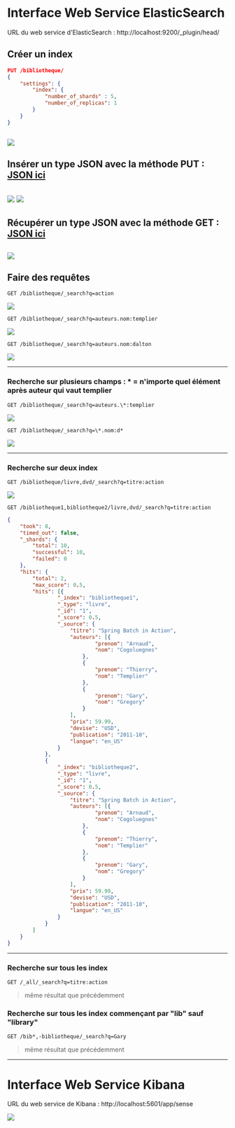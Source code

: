 # Interface Web Service ElasticSearch
URL du web service d'ElasticSearch : http://localhost:9200/_plugin/head/

## Créer un index
```json
PUT /bibliotheque/
{
	"settings": { 
		"index": {
			"number_of_shards" : 5,
			"number_of_replicas": 1
		}
	}
}
```
![](https://github.com/ctith/ElasticSearch/blob/master/ElasticSearch-screen/2018-03-26%2014_47_39-elasticsearch-head.png)
-------------------
## Insérer un type JSON avec la méthode PUT : [JSON ici](https://github.com/ctith/ElasticSearch/blob/master/dataJson.md)
![](https://github.com/ctith/ElasticSearch/blob/master/ElasticSearch-screen/2018-03-26%2014_40_57-elasticsearch-head.png)
![](https://github.com/ctith/ElasticSearch/blob/master/ElasticSearch-screen/2018-03-26%2015_14_00-elasticsearch-head.png)
--------------------
## Récupérer un type JSON avec la méthode GET : [JSON ici](https://github.com/ctith/ElasticSearch/blob/master/dataJson.md)
![](https://github.com/ctith/ElasticSearch/blob/master/ElasticSearch-screen/2018-03-26%2014_52_58-elasticsearch-head.png)
-------------
## Faire des requêtes 

```shell
GET /bibliotheque/_search?q=action
```
![](https://github.com/ctith/ElasticSearch/blob/master/ElasticSearch-screen/2018-03-26%2015_09_08-elasticsearch-head.png)

```shell
GET /bibliotheque/_search?q=auteurs.nom:templier
```
![](https://github.com/ctith/ElasticSearch/blob/master/ElasticSearch-screen/2018-03-26%2015_40_18-elasticsearch-head.png)

```shell
GET /bibliotheque/_search?q=auteurs.nom:dalton
```
![](https://github.com/ctith/ElasticSearch/blob/master/ElasticSearch-screen/2018-03-26%2015_33_42-elasticsearch-head.png)

-------------
### Recherche sur plusieurs champs : * = n'importe quel élément après auteur qui vaut templier
```shell
GET /bibliotheque/_search?q=auteurs.\*:templier
```
![](https://github.com/ctith/ElasticSearch/blob/master/ElasticSearch-screen/2018-03-26%2015_46_53-elasticsearch-head.png)

```shell
GET /bibliotheque/_search?q=\*.nom:d*
```
![](https://github.com/ctith/ElasticSearch/blob/master/ElasticSearch-screen/2018-03-26%2015_47_14-elasticsearch-head.png)

--------------
### Recherche sur deux index
```shell
GET /bibliotheque/livre,dvd/_search?q=titre:action
```
![](https://github.com/ctith/ElasticSearch/blob/master/ElasticSearch-screen/2018-03-26%2015_25_08-elasticsearch-head.png)

```shell
GET /bibliotheque1,bibliotheque2/livre,dvd/_search?q=titre:action
```
```json
{
	"took": 8,
	"timed_out": false,
	"_shards": {
		"total": 10,
		"successful": 10,
		"failed": 0
	},
	"hits": {
		"total": 2,
		"max_score": 0.5,
		"hits": [{
				"_index": "bibliotheque1",
				"_type": "livre",
				"_id": "1",
				"_score": 0.5,
				"_source": {
					"titre": "Spring Batch in Action",
					"auteurs": [{
							"prenom": "Arnaud",
							"nom": "Cogoluegnes"
						},
						{
							"prenom": "Thierry",
							"nom": "Templier"
						},
						{
							"prenom": "Gary",
							"nom": "Gregory"
						}
					],
					"prix": 59.99,
					"devise": "USD",
					"publication": "2011-10",
					"langue": "en_US"
				}
			},
			{
				"_index": "bibliotheque2",
				"_type": "livre",
				"_id": "1",
				"_score": 0.5,
				"_source": {
					"titre": "Spring Batch in Action",
					"auteurs": [{
							"prenom": "Arnaud",
							"nom": "Cogoluegnes"
						},
						{
							"prenom": "Thierry",
							"nom": "Templier"
						},
						{
							"prenom": "Gary",
							"nom": "Gregory"
						}
					],
					"prix": 59.99,
					"devise": "USD",
					"publication": "2011-10",
					"langue": "en_US"
				}
			}
		]
	}
}
```

---------------------
### Recherche sur tous les index
```shell
GET /_all/_search?q=titre:action
```
> même résultat que précédemment

### Recherche sur tous les index commençant par "lib" sauf "library"
```shell
GET /bib*,-bibliotheque/_search?q=Gary
```
> même résultat que précédemment

---------------------
# Interface Web Service Kibana
URL du web service de Kibana : http://localhost:5601/app/sense

![](https://github.com/ctith/ElasticSearch/blob/master/ElasticSearch-screen/2018-03-26%2016_52_55-Sense%20-%20Kibana.png)

